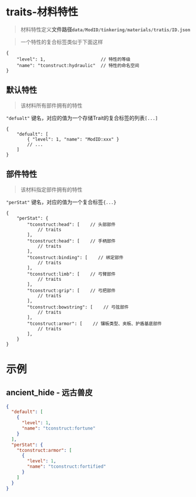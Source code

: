 # traits-材料特性

> 材料特性定义**文件路径`data/ModID/tinkering/materials/tratis/ID.json`**

> 一个特性的复合标签类似于下面这样

```json5
{   
    "level": 1,                     // 特性的等级
    "name": "tconstruct:hydraulic"  // 特性的命名空间
}
```

## 默认特性

> 该材料所有部件拥有的特性

`"defualt"` 键名，对应的值为一个存储Trait的复合标签的列表`[...]`

```json5
{
    "defualt": [
        { "level": 1, "name": "ModID:xxx" }
        // ...
    ]
}
```

## 部件特性

> 该材料指定部件拥有的特性

`"perStat"` 键名，对应的值为一个复合标签`{...}`

```json5
{
    "perStat": {
        "tconstruct:head": [    // 头部部件
            // traits
        ],
        "tconstruct:head": [    // 手柄部件
            // traits
        ],
        "tconstruct:binding": [    // 绑定部件
            // traits
        ],
        "tconstruct:limb": [    // 弓臂部件
            // traits
        ],
        "tconstruct:grip": [    // 弓把部件
            // traits
        ],
        "tconstruct:bowstring": [    // 弓弦部件
            // traits
        ],
        "tconstruct:armor": [    // 镶板类型、夹板、护盾基底部件
            // traits
        ],
    }
}
```

# 示例

## ancient_hide - 远古兽皮

```json
{
  "default": [
    {
      "level": 1,
      "name": "tconstruct:fortune"
    }
  ],
  "perStat": {
    "tconstruct:armor": [
      {
        "level": 1,
        "name": "tconstruct:fortified"
      }
    ]
  }
}
```
